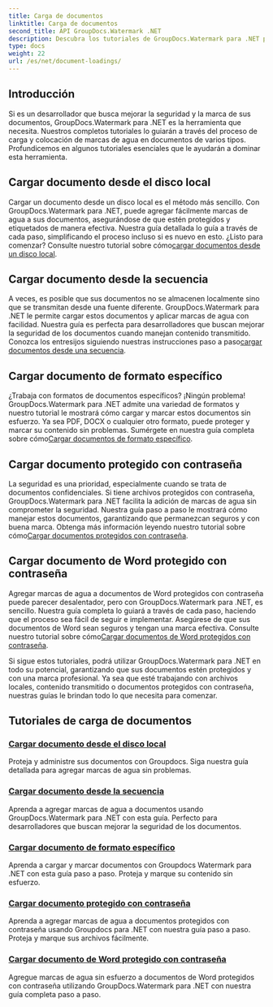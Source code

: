 ```yaml
---
title: Carga de documentos
linktitle: Carga de documentos
second_title: API GroupDocs.Watermark .NET
description: Descubra los tutoriales de GroupDocs.Watermark para .NET para cargar y marcar documentos con marcas de agua, garantizando la seguridad de los documentos y la marca con guías paso a paso.
type: docs
weight: 22
url: /es/net/document-loadings/
---
```

## Introducción
Si es un desarrollador que busca mejorar la seguridad y la marca de sus documentos, GroupDocs.Watermark para .NET es la herramienta que necesita. Nuestros completos tutoriales lo guiarán a través del proceso de carga y colocación de marcas de agua en documentos de varios tipos. Profundicemos en algunos tutoriales esenciales que le ayudarán a dominar esta herramienta.

## Cargar documento desde el disco local
Cargar un documento desde un disco local es el método más sencillo. Con GroupDocs.Watermark para .NET, puede agregar fácilmente marcas de agua a sus documentos, asegurándose de que estén protegidos y etiquetados de manera efectiva. Nuestra guía detallada lo guía a través de cada paso, simplificando el proceso incluso si es nuevo en esto. ¿Listo para comenzar? Consulte nuestro tutorial sobre cómo[cargar documentos desde un disco local](./load-document-from-local-disk/).

## Cargar documento desde la secuencia
 A veces, es posible que sus documentos no se almacenen localmente sino que se transmitan desde una fuente diferente. GroupDocs.Watermark para .NET le permite cargar estos documentos y aplicar marcas de agua con facilidad. Nuestra guía es perfecta para desarrolladores que buscan mejorar la seguridad de los documentos cuando manejan contenido transmitido. Conozca los entresijos siguiendo nuestras instrucciones paso a paso[cargar documentos desde una secuencia](./load-document-from-stream/).

## Cargar documento de formato específico
¿Trabaja con formatos de documentos específicos? ¡Ningún problema! GroupDocs.Watermark para .NET admite una variedad de formatos y nuestro tutorial le mostrará cómo cargar y marcar estos documentos sin esfuerzo. Ya sea PDF, DOCX o cualquier otro formato, puede proteger y marcar su contenido sin problemas. Sumérgete en nuestra guía completa sobre cómo[Cargar documentos de formato específico](./load-specific-format-document/).

## Cargar documento protegido con contraseña
 La seguridad es una prioridad, especialmente cuando se trata de documentos confidenciales. Si tiene archivos protegidos con contraseña, GroupDocs.Watermark para .NET facilita la adición de marcas de agua sin comprometer la seguridad. Nuestra guía paso a paso le mostrará cómo manejar estos documentos, garantizando que permanezcan seguros y con buena marca. Obtenga más información leyendo nuestro tutorial sobre cómo[Cargar documentos protegidos con contraseña](./load-password-protected-document/).

## Cargar documento de Word protegido con contraseña
Agregar marcas de agua a documentos de Word protegidos con contraseña puede parecer desalentador, pero con GroupDocs.Watermark para .NET, es sencillo. Nuestra guía completa lo guiará a través de cada paso, haciendo que el proceso sea fácil de seguir e implementar. Asegúrese de que sus documentos de Word sean seguros y tengan una marca efectiva. Consulte nuestro tutorial sobre cómo[Cargar documentos de Word protegidos con contraseña](./load-password-protected-word-document/).

Si sigue estos tutoriales, podrá utilizar GroupDocs.Watermark para .NET en todo su potencial, garantizando que sus documentos estén protegidos y con una marca profesional. Ya sea que esté trabajando con archivos locales, contenido transmitido o documentos protegidos con contraseña, nuestras guías le brindan todo lo que necesita para comenzar.
## Tutoriales de carga de documentos
### [Cargar documento desde el disco local](./load-document-from-local-disk/)
Proteja y administre sus documentos con Groupdocs. Siga nuestra guía detallada para agregar marcas de agua sin problemas.
### [Cargar documento desde la secuencia](./load-document-from-stream/)
Aprenda a agregar marcas de agua a documentos usando GroupDocs.Watermark para .NET con esta guía. Perfecto para desarrolladores que buscan mejorar la seguridad de los documentos.
### [Cargar documento de formato específico](./load-specific-format-document/)
Aprenda a cargar y marcar documentos con Groupdocs Watermark para .NET con esta guía paso a paso. Proteja y marque su contenido sin esfuerzo.
### [Cargar documento protegido con contraseña](./load-password-protected-document/)
Aprenda a agregar marcas de agua a documentos protegidos con contraseña usando Groupdocs para .NET con nuestra guía paso a paso. Proteja y marque sus archivos fácilmente.
### [Cargar documento de Word protegido con contraseña](./load-password-protected-word-document/)
Agregue marcas de agua sin esfuerzo a documentos de Word protegidos con contraseña utilizando GroupDocs.Watermark para .NET con nuestra guía completa paso a paso.